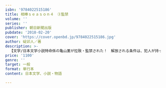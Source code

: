```yaml
---
isbn: '9784022515186'
title: 相棒ｓｅａｓｏｎ４　③監禁
volume: ''
series: ''
publisher: 朝日新聞出版
pubdate: '2018-02-20'
cover: 'https://cover.openbd.jp/9784022515186.jpg'
author: 碇卯人／著
description: >-
  【文学/日本文学小説特命係の亀山薫が拉致・監禁された！　解放される条件は、犯人が持っている暗号文を解き、目の前の金庫の鍵を開けること。和製シャーロック・ホームズこと杉下右京と人違いされた薫の運命は？　シーズン４第７－10話（前編）を収録。
price: '1100'
genre: ''
target: 一般
format: 単行本
content: 日本文学、小説・物語

---
```

